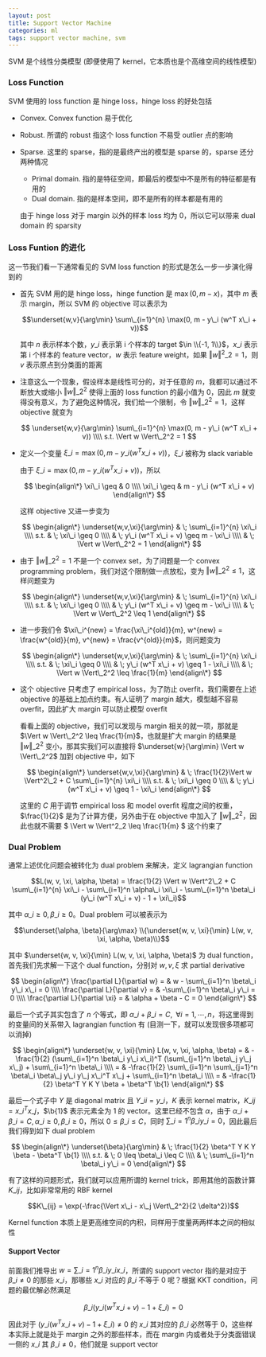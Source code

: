 ```yaml
---
layout: post
title: Support Vector Machine
categories: ml
tags: support vector machine, svm
---
```


SVM 是个线性分类模型 (即便使用了 kernel，它本质也是个高维空间的线性模型)

### Loss Function

SVM 使用的 loss function 是 hinge loss，hinge loss 的好处包括

* Convex. Convex function 易于优化

* Robust. 所谓的 robust 指这个 loss function 不易受 outlier 点的影响

* Sparse. 这里的 sparse，指的是最终产出的模型是 sparse 的，sparse 还分两种情况

    * Primal domain. 指的是特征空间，即最后的模型中不是所有的特征都是有用的
    * Dual domain. 指的是样本空间，即不是所有的样本都是有用的

    由于 hinge loss 对于 margin 以外的样本 loss 均为 0，所以它可以带来 dual domain 的 sparsity

### Loss Funtion 的进化

这一节我们看一下通常看见的 SVM loss function 的形式是怎么一步一步演化得到的

* 首先 SVM 用的是 hinge loss，hinge function 是 $\max(0, m - x)$，其中 $m$ 表示 margin，所以 SVM 的 objective 可以表示为

    $$\underset{w,v}{\arg\min} \sum\_{i=1}^{n} \max(0, m - y\_i (w^T x\_i + v))$$

    其中 $n$ 表示样本个数，$y\_i$ 表示第 i 个样本的 target $\in \\{-1, 1\\}$，$x\_i$ 表示第 i 个样本的 feature vector，$w$ 表示 feature weight，如果 $\Vert w \Vert^2\_2 = 1$，则 $v$ 表示原点到分类面的距离

* 注意这么一个现象，假设样本是线性可分的，对于任意的 $m$，我都可以通过不断放大或缩小 $\Vert w \Vert\_2^2$ 使得上面的 loss function 的最小值为 0，因此 $m$ 就变得没有意义，为了避免这种情况，我们给一个限制，令 $\Vert w \Vert\_2^2 = 1$，这样 objective 就变为

    $$
    \underset{w,v}{\arg\min} \sum\_{i=1}^{n} \max(0, m - y\_i (w^T x\_i + v)) \\\\
    s.t. \Vert w \Vert\_2^2 = 1
    $$

* 定义一个变量 $\xi\_i = \max(0, m - y\_i (w^T x\_i + v))$，$\xi\_i$ 被称为 slack variable

    由于 $\xi\_i = \max(0, m - y\_i (w^T x\_i + v))$，所以

    $$
    \begin{align\*}
    \xi\_i \geq & 0 \\\\
    \xi\_i \geq & m - y\_i (w^T x\_i + v)
    \end{align\*}
    $$

    这样 objective 又进一步变为

    $$
    \begin{align\*}
    \underset{w,v,\xi}{\arg\min} & \; \sum\_{i=1}^{n} \xi\_i \\\\
    s.t. & \; \xi\_i \geq 0 \\\\
    & \; y\_i (w^T x\_i + v) \geq m - \xi\_i \\\\
    & \; \Vert w \Vert\_2^2 = 1
    \end{align\*}
    $$

* 由于 $\Vert w \Vert\_2^2 = 1$ 不是一个 convex set，为了问题是一个 convex programming problem，我们对这个限制做一点放松，变为 $\Vert w \Vert\_2^2 \leq 1$，这样问题变为

    $$
    \begin{align\*}
    \underset{w,v,\xi}{\arg\min} & \; \sum\_{i=1}^{n} \xi\_i \\\\
    s.t. & \; \xi\_i \geq 0 \\\\
    & \; y\_i (w^T x\_i + v) \geq m - \xi\_i \\\\
    & \; \Vert w \Vert\_2^2 \leq 1
    \end{align\*}
    $$

* 进一步我们令 $\xi\_i^{new} = \frac{\xi\_i^{old}}{m}, w^{new} = \frac{w^{old}}{m}, v^{new} = \frac{v^{old}}{m}$，则问题变为

    $$
    \begin{align\*}
    \underset{w,v,\xi}{\arg\min} & \; \sum\_{i=1}^{n} \xi\_i \\\\
    s.t. & \; \xi\_i \geq 0 \\\\
    & \; y\_i (w^T x\_i + v) \geq 1 - \xi\_i \\\\
    & \; \Vert w \Vert\_2^2 \leq \frac{1}{m}
    \end{align\*}
    $$

* 这个 objective 只考虑了 empirical loss，为了防止 overfit，我们需要在上述 objective 的基础上加点约束。有人证明了 margin 越大，模型越不容易 overfit，因此扩大 margin 可以防止模型 overfit

    看看上面的 objective，我们可以发现与 margin 相关的就一项，那就是 $\Vert w \Vert\_2^2 \leq \frac{1}{m}$，也就是扩大 margin 的结果是 $\Vert w \Vert\_2^2$ 变小，那其实我们可以直接将 $\underset{w}{\arg\min} \Vert w \Vert\_2^2$ 加到 objective 中，如下

    $$
    \begin{align\*}
    \underset{w,v,\xi}{\arg\min} & \; \frac{1}{2}\Vert w \Vert^2\_2 + C \sum\_{i=1}^{n} \xi\_i \\\\
    s.t. & \; \xi\_i \geq 0 \\\\
    & \; y\_i (w^T x\_i + v) \geq 1 - \xi\_i
    \end{align\*}
    $$

    这里的 $C$ 用于调节 empirical loss 和 model overfit 程度之间的权重，$\frac{1}{2}$ 是为了计算方便，另外由于在 objective 中加入了 $\Vert w \Vert\_2^2$，因此也就不需要
    $ \Vert w \Vert^2\_2 \leq \frac{1}{m} $ 这个约束了

### Dual Problem

通常上述优化问题会被转化为 dual problem 来解决，定义 lagrangian function

$$L(w, v, \xi, \alpha, \beta) = \frac{1}{2} \Vert w \Vert^2\_2 + C \sum\_{i=1}^{n} \xi\_i - \sum\_{i=1}^n \alpha\_i \xi\_i - \sum\_{i=1}^n \beta\_i (y\_i (w^T x\_i + v) - 1 + \xi\_i)$$

其中 $\alpha\_i \geq 0, \beta\_i \geq 0$。Dual problem 可以被表示为

$$\underset{\alpha, \beta}{\arg\max} \\{\underset{w, v, \xi}{\min} L(w, v, \xi, \alpha, \beta)\\}$$

其中 $\underset{w, v, \xi}{\min} L(w, v, \xi, \alpha, \beta)$ 为 dual function，首先我们先求解一下这个 dual function，分别对 $w, v, \xi$ 求 partial derivative

$$
\begin{align\*}
\frac{\partial L}{\partial w} = & w - \sum\_{i=1}^n \beta\_i y\_i x\_i = 0 \\\\
\frac{\partial L}{\partial v} = & -\sum\_{i=1}^n \beta\_i y\_i = 0 \\\\
\frac{\partial L}{\partial \xi} = & \alpha + \beta - C = 0
\end{align\*}
$$

最后一个式子其实包含了 $n$ 个等式，即 $\alpha\_i + \beta\_i = C, \;\; \forall i = 1, \cdots, n$，将这里得到的变量间的关系带入 lagrangian function 有 (目测一下，就可以发现很多项都可以消掉)

$$
\begin{align\*}
\underset{w, v, \xi}{\min} L(w, v, \xi, \alpha, \beta) = & -\frac{1}{2} (\sum\_{i=1}^n \beta\_i y\_i x\_i)^T (\sum\_{j=1}^n \beta\_j y\_j x\_j) + \sum\_{i=1}^n \beta\_i \\\\
= & -\frac{1}{2} \sum\_{i=1}^n \sum\_{j=1}^n \beta\_i \beta\_j y\_i y\_j x\_i^T x\_j + \sum\_{i=1}^n \beta\_i \\\\
= & -\frac{1}{2} \beta^T Y K Y \beta + \beta^T \b{1}
\end{align\*}
$$

最后一个式子中 $Y$ 是 diagonal matrix 且 $Y\_{ii} = y\_i$，$K$ 表示 kernel matrix，$K\_{ij} = x\_i^T x\_j$，$\b{1}$ 表示元素全为 1 的 vector。这里已经不包含 $\alpha$，由于 $\alpha\_i + \beta\_i = C, \alpha\_i \geq 0, \beta\_i \geq 0$，所以 $0 \leq \beta\_i \leq C$，同时 $\sum\_{i=1}^n \beta\_i y\_i = 0$，因此最后我们得到如下 dual problem

$$
\begin{align\*}
\underset{\beta}{\arg\min} & \; \frac{1}{2} \beta^T Y K Y \beta - \beta^T \b{1} \\\\
s.t. & \; 0 \leq \beta\_i \leq C \\\\
& \; \sum\_{i=1}^n \beta\_i y\_i = 0
\end{align\*}
$$

有了这样的问题形式，我们就可以应用所谓的 kernel trick，即用其他的函数计算 $K\_{ij}$，比如非常常用的 RBF kernel

$$K\_{ij} = \exp(-\frac{\Vert x\_i - x\_j \Vert\_2^2}{2 \delta^2})$$

Kernel function 本质上是更高维空间的内积，同样用于度量两两样本之间的相似性

#### Support Vector

前面我们推导出 $w = \sum\_{i=1}^n \beta\_i y\_i x\_i$，所谓的 support vector 指的是对应于 $\beta\_i \neq 0$ 的那些 $x\_i$，那哪些 $x\_i$ 对应的 $\beta\_i$ 不等于 0 呢？根据 KKT condition，问题的最优解必然满足

$$\beta\_i (y\_i (w^T x\_i + v) - 1 + \xi\_i) = 0$$

因此对于 $(y\_i (w^T x\_i + v) - 1 + \xi\_i) \neq 0$ 的 $x\_i$ 其对应的 $\beta\_i$ 必然等于 0，这些样本实际上就是处于 margin 之外的那些样本，而在 margin 内或者处于分类面错误一侧的 $x\_i$ 其 $\beta\_i \neq 0$，他们就是 support vector
